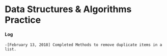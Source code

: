 # Data Structures & Algorithms Practice


#### Log
`
-[February 13, 2018] Completed Methods to remove duplicate items in a list.
`

